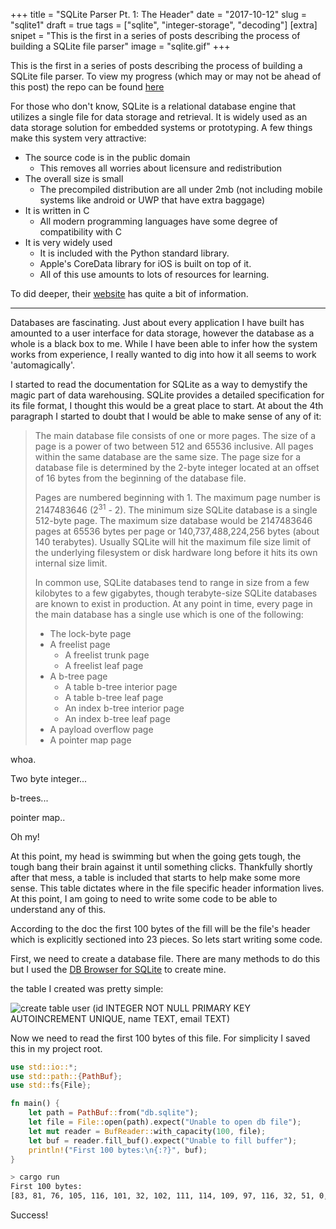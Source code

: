 +++
title = "SQLite Parser Pt. 1: The Header"
date = "2017-10-12"
slug = "sqlite1"
draft = true
tags = ["sqlite", "integer-storage", "decoding"]
[extra]
snipet = "This is the first in a series of posts describing the process of building a SQLite file parser"
image = "sqlite.gif"
+++

This is the first in a series of posts describing the process of building a SQLite file parser. To view my progress (which may or may not be ahead of this post) the repo can be found [here](https://github.com/FreeMasen/sqlite_parser)

For those who don't know, SQLite is a relational database engine that utilizes a single file for data storage and retrieval. It is widely used as an data storage solution for embedded systems or prototyping. A few things make this system very attractive: 
 - The source code is in the public domain
   - This removes all worries about licensure and redistribution
 - The overall size is small
    - The precompiled distribution are all under 2mb (not including mobile systems like android or UWP that have extra baggage)
 - It is written in C
    - All modern programming languages have some degree of compatibility with C
 - It is very widely used
    - It is included with the Python standard library.
    - Apple's CoreData library for iOS is built on top of it.
    - All of this use amounts to lots of resources for learning.

To did deeper, their [website](http://sqlite.org) has quite a bit of information.

---
Databases are fascinating. Just about every application I have built has amounted to a user interface for data storage, however the database as a whole is a black box to me. While I have been able to infer how the system works from experience, I really wanted to dig into how it all seems to work 'automagically'.

I started to read the documentation for SQLite as a way to demystify the magic part of data warehousing. SQLite provides a detailed specification for its file format, I thought this would be a great place to start. At about the 4th paragraph I started to doubt that I would be able to make sense of any of it:
> The main database file consists of one or more pages. The size of a page is a power of two between 512 and 65536 inclusive. All pages within the same database are the same size. The page size for a database file is determined by the 2-byte integer located at an offset of 16 bytes from the beginning of the database file.
>
> Pages are numbered beginning with 1. The maximum page number is 2147483646 (2<sup>31</sup> - 2). The minimum size SQLite database is a single 512-byte page. The maximum size database would be 2147483646 pages at 65536 bytes per page or 140,737,488,224,256 bytes (about 140 terabytes). Usually SQLite will hit the maximum file size limit of the underlying filesystem or disk hardware long before it hits its own internal size limit.
>
> In common use, SQLite databases tend to range in size from a few kilobytes to a few gigabytes, though terabyte-size SQLite databases are known to exist in production.
> At any point in time, every page in the main database has a single use which is one of the following:
>
> - The lock-byte page
> - A freelist page
>   - A freelist trunk page
>   - A freelist leaf page 
> - A b-tree page
>   - A table b-tree interior page
>   - A table b-tree leaf page
>   - An index b-tree interior page
>   - An index b-tree leaf page 
> - A payload overflow page
> - A pointer map page 

whoa.

Two byte integer...

b-trees... 

pointer map..

Oh my!

At this point, my head is swimming but when the going gets tough, the tough bang their brain against it until something clicks. Thankfully shortly after that mess, a table is included that starts to help make some more sense. This table dictates where in the file specific header information lives. At this point, I am going to need to write some code to be able to understand any of this.

According to the doc the first 100 bytes of the fill will be the file's header which is explicitly sectioned into 23 pieces. So lets start writing some code.

First, we need to create a database file. There are many methods to do this but I used the [DB Browser for SQLite](http://sqlitebrowser.org/) to create mine. 

the table I created was pretty simple:

![create table user (id INTEGER NOT NULL PRIMARY KEY AUTOINCREMENT UNIQUE, name TEXT, email TEXT)](/images/create_table.png)

Now we need to read the first 100 bytes of this file. For simplicity I saved this in my project root.

```rust
use std::io::*;
use std::path::{PathBuf};
use std::fs{File};

fn main() {
    let path = PathBuf::from("db.sqlite");
    let file = File::open(path).expect("Unable to open db file");
    let mut reader = BufReader::with_capacity(100, file);
    let buf = reader.fill_buf().expect("Unable to fill buffer");
    println!("First 100 bytes:\n{:?}", buf);
}
```

```bash
> cargo run
First 100 bytes:
[83, 81, 76, 105, 116, 101, 32, 102, 111, 114, 109, 97, 116, 32, 51, 0, 16, 0, 1, 1, 0, 64, 32, 32, 0, 0, 0, 8, 0, 0, 0, 3, 0, 0, 0, 0, 0, 0, 0, 0, 0, 0, 0, 2, 0, 0, 0, 4, 0, 0, 0, 0, 0, 0, 0, 0, 0, 0, 0, 1, 0, 0, 0, 0, 0, 0, 0, 0, 0, 0, 0, 0, 0, 0, 0, 0, 0, 0, 0, 0, 0, 0, 0, 0, 0, 0, 0, 0, 0, 0, 0, 0, 0, 0, 0, 8, 0, 46, 1, 90]
```

Success!